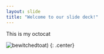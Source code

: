 ```yaml
---
layout: slide
title: "Welcome to our slide deck!"
---
```


This is my octocat

![bewitchedtoat](https://octodex.github.com/bewitchedtocat/))
{: .center}
